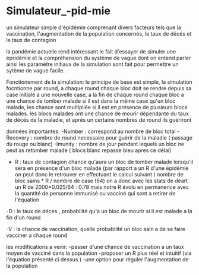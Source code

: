 # Simulateur_-pid-mie
un simulateur simple d'épidémie comprenant divers facteurs tels que la vaccination, l'augmentation de la population concernés, le taux de décés et le taux de contagion 


la pandémie actuelle rend intéressant le fait d'essayer de simuler une épridémie et la compréhension du système de vague dont on entend parler ainsi les paramètre initiaux de la simulation sont fait pour permettre un sytème de vague facile.

Fonctionement de la simulation:
le principe de base est simple, la simulation focntionne par round, a chaque round chaque bloc doit se rendre depuis sa case initiale a une nouvelle case, a la fin de chaque round chaque bloc a une chance de tomber malade si il est dans la même case qu'un bloc malade, les chance sont multipliée si il est en présence de plusieurs blocs malades. les blocs malades ont une chance de mourir dépendante du taux de décés de la maladie, et aprés un certains nombres de round ils guériront

données importantes:
-Number : correspond au nombre de bloc total 
-Recovery : nombre de round necessaire pour guérir de la maladie ( passage du rouge ou blanc)
-Imunity : nombre de jour pendant lequels un bloc ne peut as retomber malade ( blocs blanc repasse bleu apres ce délai)

- R : taux de contagion chance qu'aura un bloc de tomber malade lorsqu'il sera en présence d'un bloc malade
(par rapport a un R d'une épidémie on peut donc le retrouver en effectuant le calcul suivant )
nombre de bloc sains * R / nombre de case (64) 
on a donc avec les stats de déart un R de 2000*0.025/64 : 0.78
mais notre R évolu en permanence avec la quantité de personne immunisé ou vacciné qui sont a retirer de l'équation

-D :  le taux de déces , probabilité qu'a un bloc de mourir si il est malade a la fin d'un round

-V : la chance de vaccination, quelle probabilité un bloc sain a de se faire vacciner a chaque round


les modifications a venir:
-passer d'une chance de vaccination a un taux moyen de vacciné dans la population
-proposer un R plus réel et intuitif (via l'équation présenté ci dessus )
-une option pour réguler l'augmentation de la population
